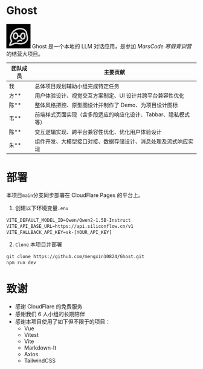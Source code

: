 # Ghost

![GHOST](/src/icon.png)
Ghost 是一个本地的 LLM 对话应用，是参加 *MarsCode 寒假青训营* 的结营大项目。

| **团队成员** | **主要贡献**                                             |
| -------------------- | ---------------------------------------------------------------- |
| 我                     | 总体项目规划辅助小组完成特定任务                               |
| 方**             | 用户体验设计、视觉交互方案制定、UI 设计并跨平台兼容性优化      |
| 陈**             | 整体风格把控、原型图设计并制作了 Demo、为项目设计图标          |
| 韦**             | 前端样式页面实现（含多段适应的响应化设计、Tabbar、隐私模式等） |
| 陈**             | 交互逻辑实现、跨平台兼容性优化、优化用户体验设计               |
| 朱**             | 组件开发、大模型接口对接、数据存储设计、消息处理及流式响应实现 |

# 部署

本项目`main`分支同步部署在 CloudFlare Pages 的平台上。

1. 创建以下环境变量`.env`

```
VITE_DEFAULT_MODEL_ID=Qwen/Qwen2-1.5B-Instruct
VITE_API_BASE_URL=https://api.siliconflow.cn/v1
VITE_FALLBACK_API_KEY=sk-[YOUR_API_KEY]
```

2. `Clone` 本项目并部署

```shell
git clone https://github.com/mengxin10824/Ghost.git
npm run dev
```

# 致谢

* 感谢 CloudFlare 的免费服务
* 感谢我们 6 人小组的长期陪伴
* 感谢本项目使用了如下但不限于的项目：
  * Vue
  * Vitest
  * Vite
  * Markdown-It
  * Axios
  * TailwindCSS

